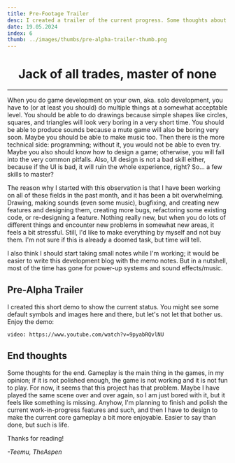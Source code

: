 ```yaml
---
title: Pre-Footage Trailer
desc: I created a trailer of the current progress. Some thoughts about multitasking when doing game development on your own.
date: 19.05.2024
index: 6
thumb: ../images/thumbs/pre-alpha-trailer-thumb.png
---
```


# <center> Jack of all trades, master of none </center>

---

When you do game development on your own, aka. solo development, you have to (or at least you should) do multiple things at a somewhat acceptable level.
You should be able to do drawings because simple shapes like circles, squares, and triangles will look very boring in a very short time. You should be able to produce sounds because a mute game will also
be boring very soon. Maybe you should be able to make music too. Then there is the more technical side: programming; without it, you would not be able to even try. Maybe you also should know how to design a game; otherwise, you will
fall into the very common pitfalls. Also, UI design is not a bad skill either, because if the UI is bad, it will ruin the whole experience, right?
So... a few skills to master?

The reason why I started with this observation is that I have been working on all of these fields in the past month, and it has been a bit overwhelming. Drawing, making sounds (even some music), bugfixing, and creating new features
and designing them, creating more bugs, refactoring some existing code, or re-designing a feature. Nothing really new, but when you do lots of different things and encounter new problems in somewhat new areas, it feels a bit stressful.
Still, I'd like to make everything by myself and not buy them. I'm not sure if this is already a doomed task, but time will tell.

I also think I should start taking small notes while I'm working; it would be easier to write this development blog with the memo notes. But in a nutshell, most of the time has gone for power-up systems and sound effects/music.

## Pre-Alpha Trailer

I created this short demo to show the current status. You might see some default symbols and images here and there, but let's not let that bother us. Enjoy the demo:

`video: https://www.youtube.com/watch?v=9pyabRQvlNU`

## End thoughts

Some thoughts for the end. Gameplay is the main thing in the games, in my opinion; if it is not polished enough, the game is not working and it is not fun to play. For now, it seems that this project has that problem.
Maybe I have played the same scene over and over again, so I am just bored with it, but it feels like something is missing. Anyhow, I'm planning to finish and polish the current work-in-progress features and such, and then
I have to design to make the current core gameplay a bit more enjoyable. Easier to say than done, but such is life.

Thanks for reading!

_-Teemu, TheAspen_
